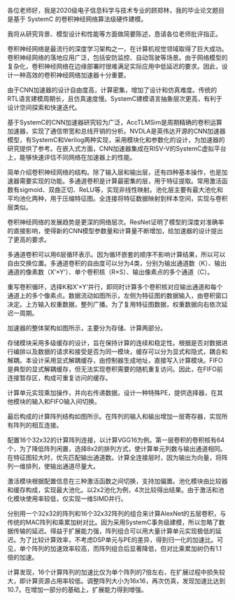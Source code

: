各位老师好，我是2020级电子信息科学与技术专业的顾郑林，我的毕业论文题目是基于 SystemC 的卷积神经网络算法级硬件建模。

我将从研究背景、模型设计和性能等方面做简要陈述，恳请各位老师批评指正。

卷积神经网络是最流行的深度学习架构之一，在计算机视觉领域取得了巨大成功。卷积神经网络的落地应用广泛，包括安防监控、自动驾驶等场景。由于网络模型的复杂化，卷积神经网络在边缘部署时很难满足实际应用中低延迟的要求。因此，设计一种高效的卷积神经网络加速器十分重要。

由于CNN加速器的设计自由度高，计算密集，增加了设计和仿真难度。传统的RTL语言建模周期长，且仿真速度慢。SystemC建模语言抽象层次更高，有利于设计空间探索和快速迭代。

基于SystemC的CNN加速器研究较为广泛，AccTLMSim是周期精确的卷积运算加速器，实现了通信带宽和总线开销的分析。NVDLA是英伟达开源的CNN加速器模型，有SystemC和Verilog两种实现，采用模块化和参数化的设计，为加速器的研究提供了参考。在嵌入式方面，CNN加速器集成在RISV-Ⅴ的SystemC虚拟平台上，能够快速评估不同网络在加速器上的性能。

简单介绍卷积神经网络的结构。除了输入层和输出层，还有四种基本操作，也是加速器需要实现的功能。多通道卷积是计算最密集的层，用于特征提取。常用激活函数有sigmoid、双曲正切、ReLU等，实现非线性映射。池化层主要有最大池化和平均池化两种，用于压缩特征图。全连接将特征数据映射到样本空间，实现与卷积层类似。

卷积神经网络的发展趋势是更深的网络层次。ResNet证明了模型的深度对准确率的直接影响，使得新的CNN模型参数量和计算量不断增加，给加速器的设计提出了更高的要求。

多通道卷积可以用6层循环表示。因为循环嵌套的顺序不影响计算结果，所以可以自由交换位置。多通道卷积的自由度可以分为4类，分别为输出通道数（K）、输出通道的像素数（X’×Y‘）、单个卷积核（R×S）、输出像素点的多个通道（C）。

重写卷积循环，选择K和X’×Y‘并行，即同时计算多个卷积核对应输出通道和每个通道上的多个像素点。数据流动如图所示，左侧为特征图的数据输入，由卷积窗口决定。上方输入权重数据，整列广播。为了复用特征图数据，权重数据向右依次延迟一周期。

加速器的整体架构如图所示，主要分为存储、计算两部分。

存储模块采用多级缓存的设计，旨在保持计算的连续和稳定性。根据是否对数据进行编排以及数据的请求和接受是否为同一模块，缓存可以分为显式和隐式，耦合和解耦。本设计采用显式解耦缓存，由控制器生成地址，直接写入计算模块。FIFO是典型的显式解耦缓存，但无法实现卷积需要的随机重复访问。因此，在FIFO前连接暂存区，构成可重复访问的缓存。

计算单元实现乘加操作，并向右传递数据。设计一种特殊PE，提供选择器，在其他模块的输入和FIFO输入间切换。

最后构成的计算阵列结构如图所示。在阵列的输入和输出增加一层寄存器，实现所有阵列的相互连接。

配置16个32x32的计算阵列连接，以计算VGG16为例。第一层卷积的卷积核有64个，为了降低阵列闲置，选择8x2的排列方式，使计算单元列数与输出通道相同。在特征图较大时，优先匹配输出通道数。计算全连接层时，因为输出为向量，将阵列一维排列，使输出通道尽量大。

激活模块根据配置信息在三种激活函数之间切换，支持加偏置。池化模块由比较器和缓存构成，实现最大池化。以2x2池化为例，4次比较得出结果。由于激活和池化模块使用率较低，仅实现一维SIMD并行。

分别用一个32x32的阵列和16个32x32阵列的组合来计算AlexNet的五层卷积，与传统的MAC阵列和乘累加树对比。因为采用SystemC事务级建模，所以忽略了数据传输的延迟。得益于扩展能力强，阵列组合可以用大量计算单元实现极低的延迟。为了比较计算效率，不考虑DSP单元与PE的差异，得到归一化的加速比。可见，单个阵列的加速效率较高，而阵列组合后显著降低，但对比乘累加树仍有1.1倍的加速。

计算发现，16个计算阵列的加速比仅为单个阵列的7倍左右，在扩展过程中损失较大，即计算资源占用率较低。调整阵列大小为16x16，再次仿真，发现加速比达到10.7。在增加一部分的基础上，扩展能力得到增强。